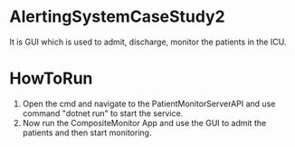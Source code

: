# AlertingSystemCaseStudy2
It is GUI which is used to admit, discharge, monitor the patients in the ICU.

# HowToRun
1.  Open the cmd and navigate to the PatientMonitorServerAPI and use command "dotnet run" to start the service.
2.  Now run the CompositeMonitor App and use the GUI to admit the patients and then start monitoring.
